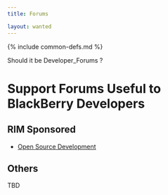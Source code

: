 ```yaml
---
title: Forums

layout: wanted
---
```

{% include common-defs.md %}

Should it be Developer_Forums ?

# Support Forums Useful to BlackBerry Developers

## RIM Sponsored

* [Open Source Development](http://supportforums.blackberry.com/t5/Open-Source-Development/ct-p/os_dev)

## Others
TBD